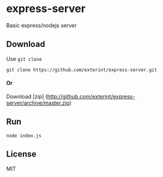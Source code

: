 # express-server
Basic express/nodejs server

## Download
Use `git clone`
```
git clone https://github.com/exterint/express-server.git
```
#### Or
Download [zip] (http://github.com/exterint/express-server/archive/master.zip)

## Run
```
node index.js
```

## License
MIT
